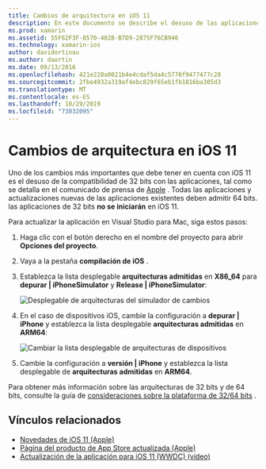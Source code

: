 ```yaml
---
title: Cambios de arquitectura en iOS 11
description: En este documento se describe el desuso de las aplicaciones de 32 bits en iOS 11. Describe cómo actualizar las aplicaciones para que tengan como destino arquitecturas de 64 bits.
ms.prod: xamarin
ms.assetid: 55F62F3F-8570-402B-B7D9-2875F76CB946
ms.technology: xamarin-ios
author: davidortinau
ms.author: daortin
ms.date: 09/13/2016
ms.openlocfilehash: 421e228a0021b4e4cdaf5da4c5776f9477477c28
ms.sourcegitcommit: 2fbe4932a319af4ebc829f65eb1fb1816ba305d3
ms.translationtype: MT
ms.contentlocale: es-ES
ms.lasthandoff: 10/29/2019
ms.locfileid: "73032095"
---
```

# <a name="architecture-changes-in-ios-11"></a>Cambios de arquitectura en iOS 11

Uno de los cambios más importantes que debe tener en cuenta con iOS 11 es el desuso de la compatibilidad de 32 bits con las aplicaciones, tal como se detalla en el comunicado de prensa de [Apple](https://developer.apple.com/news/?id=06282017b) . Todas las aplicaciones y actualizaciones nuevas de las aplicaciones existentes deben admitir 64 bits. las aplicaciones de 32 bits **no se iniciarán** en iOS 11.

Para actualizar la aplicación en Visual Studio para Mac, siga estos pasos:

1. Haga clic con el botón derecho en el nombre del proyecto para abrir **Opciones del proyecto**.
2. Vaya a la pestaña **compilación de iOS** .
3. Establezca la lista desplegable **arquitecturas admitidas** en **X86_64** para **depurar | iPhoneSimulator** y **Release | iPhoneSimulator**:

    ![Desplegable de arquitecturas del simulador de cambios](architecture-changes-images/image1.png)

4. En el caso de dispositivos iOS, cambie la configuración a **depurar | iPhone** y establezca la lista desplegable **arquitecturas admitidas** en **ARM64**:

    ![Cambiar la lista desplegable de arquitecturas de dispositivos](architecture-changes-images/image2.png)

5. Cambie la configuración a **versión | iPhone** y establezca la lista desplegable de **arquitecturas admitidas** en **ARM64**.

Para obtener más información sobre las arquitecturas de 32 bits y de 64 bits, consulte la guía de [consideraciones sobre la plataforma de 32/64 bits](~/cross-platform/macios/32-and-64/index.md#ios) .

## <a name="related-links"></a>Vínculos relacionados

- [Novedades de iOS 11 (Apple)](https://developer.apple.com/ios/)
- [Página del producto de App Store actualizada (Apple)](https://developer.apple.com/app-store/product-page/)
- [Actualización de la aplicación para iOS 11 (WWDC) (vídeo)](https://developer.apple.com/videos/play/wwdc2017/204/)
